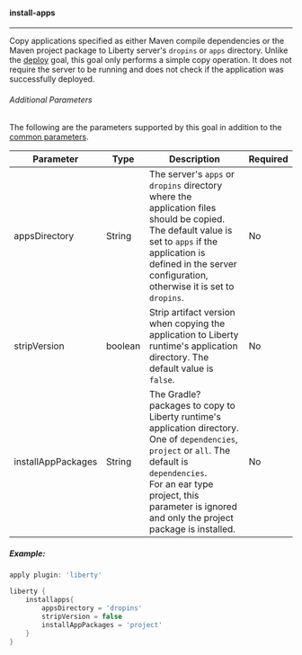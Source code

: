 #### install-apps
---
Copy applications specified as either Maven compile dependencies or the Maven project package to Liberty server's `dropins` or `apps` directory. Unlike the [deploy](deploy.md#deploy) goal, this goal only performs a simple copy operation. It does not require the server to be running and does not check if the application was successfully deployed. 

###### Additional Parameters

The following are the parameters supported by this goal in addition to the [common parameters](common-parameters.md#common-parameters).

| Parameter | Type | Description | Required |
| --------  | ---- | ----------- | -------  |
| appsDirectory | String | The server's `apps` or `dropins` directory where the application files should be copied. The default value is set to `apps` if the application is defined in the server configuration, otherwise it is set to `dropins`.  | No |
| stripVersion | boolean | Strip artifact version when copying the application to Liberty runtime's application directory. The default value is `false`. | No |
| installAppPackages | String | The Gradle? packages to copy to Liberty runtime's application directory. One of `dependencies`, `project` or `all`. The default is `dependencies`.<br>For an ear type project, this parameter is ignored and only the project package is installed. | No |

##### Example: 

```groovy
apply plugin: 'liberty'

liberty {
	installapps{
        appsDirectory = 'dropins'
        stripVersion = false
        installAppPackages = 'project'
    }
} 
```